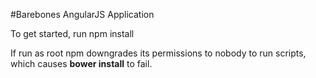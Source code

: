 #Barebones AngularJS Application

To get started, run
    npm install

If run as root npm downgrades its permissions to nobody to run scripts, which causes **bower install** to fail.
